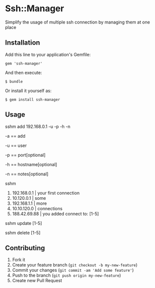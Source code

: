 # Ssh::Manager

Simplify the usage of multiple ssh connection by managing them at one place


## Installation

Add this line to your application's Gemfile:

    gem 'ssh-manager'

And then execute:

    $ bundle

Or install it yourself as:

    $ gem install ssh-manager

## Usage

sshm add 192.168.0.1 -u -p -h -n 

-a == add

-u == user

-p == port[optional]

-h == hostname[optional]

-n == notes[optional]


sshm 

1. 192.168.0.1 | your first connection
2. 10.120.0.1 |  some
3. 192.168.1.1 | more
4. 10.10.120.0 | connections
5. 188.42.69.88 | you added
connect to: [1-5]



sshm update [1-5]

sshm delete [1-5]



## Contributing

1. Fork it
2. Create your feature branch (`git checkout -b my-new-feature`)
3. Commit your changes (`git commit -am 'Add some feature'`)
4. Push to the branch (`git push origin my-new-feature`)
5. Create new Pull Request
